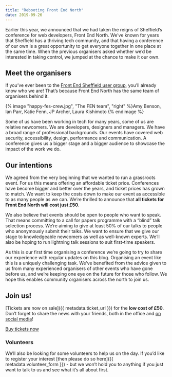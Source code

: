 ```yaml
---
title: "Rebooting Front End North"
date: 2019-09-26
---
```

Earlier this year, we announced that we had taken the reigns of Sheffield’s conference for web developers, Front End North. We’ve known for years that Sheffield has a thriving tech community, and that having a conference of our own is a great opportunity to get everyone together in one place at the same time. When the previous organisers asked whether we’d be interested in taking control, we jumped at the chance to make it our own.


## Meet the organisers

If you’ve ever been to the [Front End Sheffield user group](https://www.meetup.com/Front-End-Sheffield/), you’ll already know who we are! That’s because Front End North has the same team of organisers behind it.

{% image "happy-fes-crew.jpg", "The FEN team", "right" %}Amy Benson, Ian Parr, Katie Fenn, JP Archer, Laura Kishimoto
{% endimage %}

Some of us have been working in tech for many years, some of us are relative newcomers. We are developers, designers and managers. We have a broad range of professional backgrounds. Our events have covered web security, accessibility, design, performance and communication. A conference gives us a bigger stage and a bigger audience to showcase the impact of the work we do.


## Our intentions

We agreed from the very beginning that we wanted to run a grassroots event. For us this means offering an affordable ticket price. Conferences have become bigger and better over the years, and ticket prices has grown to match. We want to keep the costs down to make our event as accessible to as many people as we can. We’re thrilled to announce that **all tickets for Front End North will cost just £50**.

We also believe that events should be open to people who want to speak. That means committing to a call for papers programme with a “blind” talk selection process. We’re aiming to give at least 50% of our talks to people who anonymously submit their talks. We want to ensure that we give our stage to knowledgeable newcomers as well as well-known experts. We’ll also be hoping to run lightning talk sessions to suit first-time speakers.

As this is our first time organising a conference we’re going to try to share our experience with regular updates on this blog. Organising an event like this is a uniquely challenging task. We’ve benefited from the advice given to us from many experienced organisers of other events who have gone before us, and we’re keeping one eye on the future for those who follow. We hope this enables community organisers across the north to join us.


## Join us!

[Tickets are now on sale]({{ metadata.ticket_url }}) for the **low cost of £50**. Don’t forget to share the news with your friends, both in the office and [on social media](https://twitter.com/intent/tweet?text=I'm%20going%20to%20Front%20End%20North%20conference%20in%20February%202020!%20%23frontendnorth&url=http%3A%2F%2Ffrontendnorth.com%2F)!

<a href="{{ metadata.ticket_url }}" class="c-button c-button--pop">Buy tickets now</a>

### Volunteers

We’ll also be looking for some volunteers to help us on the day. If you’d like to register your interest [then please do so here]({{ metadata.volunteer_form }}) - but we won’t hold you to anything if you just want to talk to us and see what it’s all about first.
